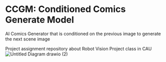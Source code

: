 # CCGM: Conditioned Comics Generate Model
AI Comics Generator that is conditioned on the previous image to generate the next scene image

Project assignment repository about Robot Vision Project class in CAU
![Untitled Diagram drawio (2)](https://github.com/ArfiTech/CCGM-Conditioned-Comics-Generate-Model/assets/60423885/210c2633-15b3-48e3-9c1f-dd17f01e9977)
